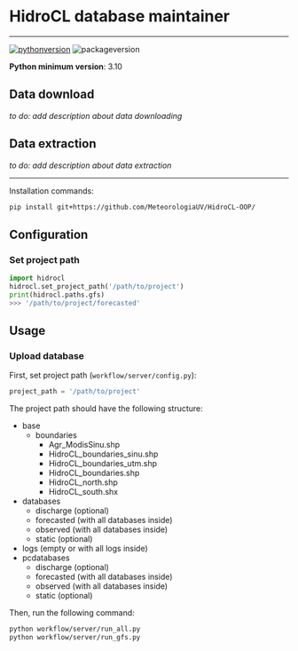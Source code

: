 # HidroCL database maintainer

----

[![pythonversion](https://img.shields.io/badge/python-v3.10-blue?style=plastic&logo=python&logoColor=yellow)](https://www.python.org/downloads/release/python-3100/)
![packageversion](https://img.shields.io/badge/version-v0.0.19-blue?style=plastic)

**Python minimum version**: 3.10

## Data download

*to do: add description about data downloading* 

## Data extraction

*to do: add description about data extraction*


----

Installation commands:
```bash
pip install git+https://github.com/MeteorologiaUV/HidroCL-OOP/
```

## Configuration

### Set project path

```python
import hidrocl
hidrocl.set_project_path('/path/to/project')
print(hidrocl.paths.gfs)
>>> '/path/to/project/forecasted'
```

## Usage

### Upload database

First, set project path (`workflow/server/config.py`):

```python
project_path = '/path/to/project'
```

The project path should have the following structure:

 - base
   - boundaries
     - Agr_ModisSinu.shp
     - HidroCL_boundaries_sinu.shp
     - HidroCL_boundaries_utm.shp
     - HidroCL_boundaries.shp
     - HidroCL_north.shp
     - HidroCL_south.shx
 - databases
   - discharge (optional)
   - forecasted (with all databases inside)
   - observed (with all databases inside)
   - static (optional)
 - logs (empty or with all logs inside)
 - pcdatabases
   - discharge (optional)
   - forecasted (with all databases inside)
   - observed (with all databases inside)
   - static (optional)
 
Then, run the following command:

```bash
python workflow/server/run_all.py
python workflow/server/run_gfs.py
```